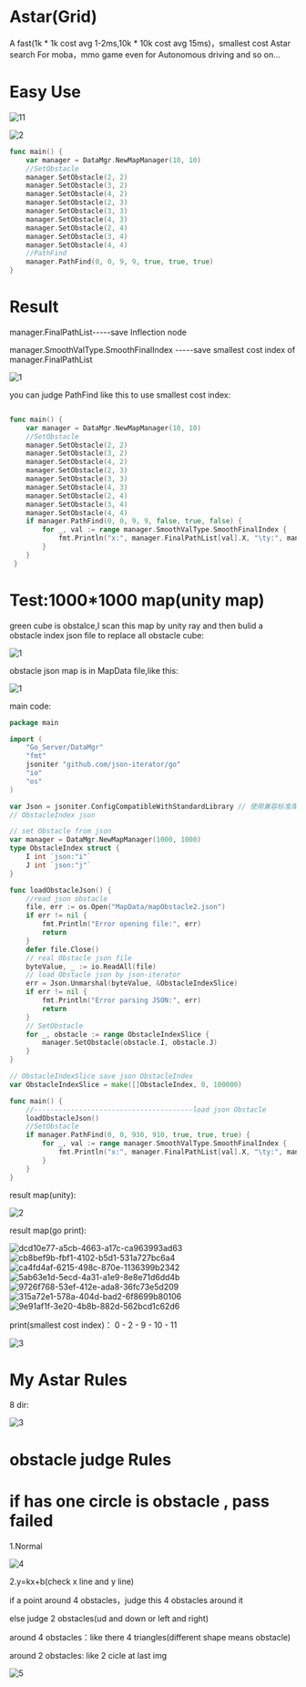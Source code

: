 # Astar(Grid)
A fast(1k * 1k cost avg 1-2ms,10k * 10k cost avg 15ms)，smallest cost Astar search For moba，mmo game even for Autonomous driving and so on...
# Easy Use
![11](https://github.com/user-attachments/assets/d5bb2627-075f-417e-9178-79a3a9bda85c)

![2](https://github.com/user-attachments/assets/32799ddc-4de8-4835-8c7c-0e220ff4218c)

```go
func main() {
	var manager = DataMgr.NewMapManager(10, 10)
	//SetObstacle
	manager.SetObstacle(2, 2)
	manager.SetObstacle(3, 2)
	manager.SetObstacle(4, 2)
	manager.SetObstacle(2, 3)
	manager.SetObstacle(3, 3)
	manager.SetObstacle(4, 3)
	manager.SetObstacle(2, 4)
	manager.SetObstacle(3, 4)
	manager.SetObstacle(4, 4)
	//PathFind
	manager.PathFind(0, 0, 9, 9, true, true, true)
}
```

# Result
manager.FinalPathList-----save Inflection node 

manager.SmoothValType.SmoothFinalIndex -----save smallest cost index of manager.FinalPathList

![1](https://github.com/user-attachments/assets/5681ae5d-20b0-444d-b9b6-e7f3a95152ea)

you can judge PathFind like this to use smallest cost index:

```go

func main() {
	var manager = DataMgr.NewMapManager(10, 10)
	//SetObstacle
	manager.SetObstacle(2, 2)
	manager.SetObstacle(3, 2)
	manager.SetObstacle(4, 2)
	manager.SetObstacle(2, 3)
	manager.SetObstacle(3, 3)
	manager.SetObstacle(4, 3)
	manager.SetObstacle(2, 4)
	manager.SetObstacle(3, 4)
	manager.SetObstacle(4, 4)
	if manager.PathFind(0, 0, 9, 9, false, true, false) {
		for _, val := range manager.SmoothValType.SmoothFinalIndex {
			fmt.Println("x:", manager.FinalPathList[val].X, "\ty:", manager.FinalPathList[val].Y)
		}
	}
 }
```
# Test:1000*1000 map(unity map)

green cube is obstalce,I scan this map by unity ray and then bulid a obstacle index json file to replace all obstacle cube:

![1](https://github.com/user-attachments/assets/9d072ccf-3409-478f-8e2a-c72b90130fc2)


obstacle json map is in MapData file,like this:

![1](https://github.com/user-attachments/assets/78442000-6e67-4788-883c-6defd7d2061a)

main code:

```go
package main

import (
	"Go_Server/DataMgr"
	"fmt"
	jsoniter "github.com/json-iterator/go"
	"io"
	"os"
)

var Json = jsoniter.ConfigCompatibleWithStandardLibrary // 使用兼容标准库的配置
// ObstacleIndex json

// set Obstacle from json
var manager = DataMgr.NewMapManager(1000, 1000)
type ObstacleIndex struct {
	I int `json:"i"`
	J int `json:"j"`
}

func loadObstacleJson() {
	//read json obstacle
	file, err := os.Open("MapData/mapObstacle2.json")
	if err != nil {
		fmt.Println("Error opening file:", err)
		return
	}
	defer file.Close()
	// real Obstacle json file
	byteValue, _ := io.ReadAll(file)
	// load Obstacle json by json-iterator
	err = Json.Unmarshal(byteValue, &ObstacleIndexSlice)
	if err != nil {
		fmt.Println("Error parsing JSON:", err)
		return
	}
	// SetObstacle
	for _, obstacle := range ObstacleIndexSlice {
		manager.SetObstacle(obstacle.I, obstacle.J)
	}
}

// ObstacleIndexSlice save json ObstacleIndex
var ObstacleIndexSlice = make([]ObstacleIndex, 0, 100000)

func main() {
	//---------------------------------------load json Obstacle
	loadObstacleJson()
	//SetObstacle
	if manager.PathFind(0, 0, 930, 910, true, true, true) {
		for _, val := range manager.SmoothValType.SmoothFinalIndex {
			fmt.Println("x:", manager.FinalPathList[val].X, "\ty:", manager.FinalPathList[val].Y)
		}
	}
}
```
result map(unity):

![2](https://github.com/user-attachments/assets/030cf164-c7d5-45b4-aacd-c29cb5320f2f)

result map(go print):

![dcd10e77-a5cb-4663-a17c-ca963993ad63](https://github.com/user-attachments/assets/bf67c48e-189c-41f3-88e4-0ae98b1ae941)
![cb8bef9b-fbf1-4102-b5d1-531a727bc6a4](https://github.com/user-attachments/assets/89c289f6-2da4-4d97-b5a6-566e36c34313)
![ca4fd4af-6215-498c-870e-1136399b2342](https://github.com/user-attachments/assets/ca21655f-bea6-4a4a-993e-922ff1fccc1f)
![5ab63e1d-5ecd-4a31-a1e9-8e8e71d6dd4b](https://github.com/user-attachments/assets/0a6f8931-2be0-45be-80fc-b9f0e6a6b0b7)
![9726f768-53ef-412e-ada8-36fc73e5d209](https://github.com/user-attachments/assets/e47c2786-8c60-40c0-94c0-66c73dd263f3)
![315a72e1-578a-404d-bad2-6f8699b80106](https://github.com/user-attachments/assets/091a2cf9-d098-4776-ae4a-ef81b63c0529)
![9e91af1f-3e20-4b8b-882d-562bcd1c62d6](https://github.com/user-attachments/assets/e0425280-0dae-44e7-a4af-c12ba4e89d30)


print(smallest cost index)： 0 - 2 - 9 - 10 - 11

![3](https://github.com/user-attachments/assets/4d0f7380-9429-4f49-aa34-81827c81b43b)


# My Astar Rules

8 dir:

![3](https://github.com/user-attachments/assets/3553d0af-796c-441a-9808-95a5875c0a58)

# obstacle judge Rules
# if has one circle is obstacle , pass failed

1.Normal

![4](https://github.com/user-attachments/assets/9bbe4d9b-1cb9-4b15-9b96-551dfa9595e3)

2.y=kx+b(check x line and y line)

if a point around 4 obstacles，judge this 4 obstacles around it

else judge 2 obstacles(ud and down or left and right)

around 4 obstacles：like there 4 triangles(different shape means obstacle)

around 2 obstacles: like 2 cicle at last img

![5](https://github.com/user-attachments/assets/c4d8eaf7-5e0a-4947-a1e3-59353840eded)




